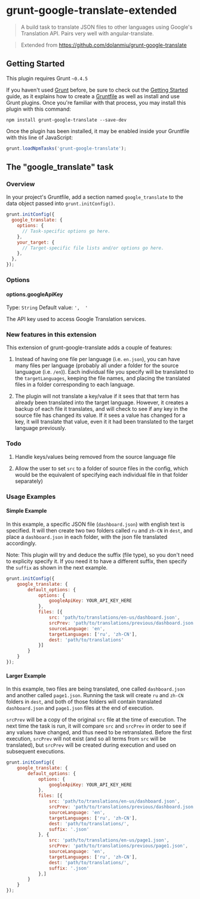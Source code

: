 # grunt-google-translate-extended

> A build task to translate JSON files to other languages using Google's Translation API. Pairs very well with angular-translate.

> Extended from https://github.com/dolanmiu/grunt-google-translate 

## Getting Started
This plugin requires Grunt `~0.4.5`

If you haven't used [Grunt](http://gruntjs.com/) before, be sure to check out the [Getting Started](http://gruntjs.com/getting-started) guide, as it explains how to create a [Gruntfile](http://gruntjs.com/sample-gruntfile) as well as install and use Grunt plugins. Once you're familiar with that process, you may install this plugin with this command:

```shell
npm install grunt-google-translate --save-dev
```

Once the plugin has been installed, it may be enabled inside your Gruntfile with this line of JavaScript:

```js
grunt.loadNpmTasks('grunt-google-translate');
```

## The "google_translate" task

### Overview
In your project's Gruntfile, add a section named `google_translate` to the data object passed into `grunt.initConfig()`.

```js
grunt.initConfig({
  google_translate: {
    options: {
      // Task-specific options go here.
    },
    your_target: {
      // Target-specific file lists and/or options go here.
    },
  },
});
```

### Options

#### options.googleApiKey
Type: `String`
Default value: `',  '`

The API key used to access Google Translation services.

### New features in this extension

This extension of grunt-google-translate adds a couple of features:

1. Instead of having one file per language (i.e. ```en.json```), you can have many files per language (probably all under a folder for the source languague (i.e. ```/en```)). Each individual file you specify will be translated to the ```targetLanguages```, keeping the file names, and placing the translated files in a folder corresponding to each language.

2. The plugin will not translate a key/value if it sees that that term has already been translated into the target language. However, it creates a backup of each file it translates, and will check to see if any key in the source file has changed its value. If it sees a value has changed for a key, it will translate that value, even it it had been translated to the target language previously.


### Todo

1. Handle keys/values being removed from the source language file

2. Allow the user to set ```src``` to a folder of source files in the config, which would be the equivalent of specifying each individual file in that folder separately)


### Usage Examples

#### Simple Example
In this example, a specific JSON file (```dashboard.json```) with english text is specified. It will then create two two folders called ```ru``` and ```zh-CN``` in ```dest```, and place a ```dashboard.json``` in each folder, with the json file translated accordingly.

Note: This plugin will try and deduce the suffix (file type), so you don't need to explicity specify it. If you need it to have a different suffix, then specify the ```suffix``` as shown in the next example.

```js
grunt.initConfig({
    google_translate: {
        default_options: {
            options: {
                googleApiKey: YOUR_API_KEY_HERE
            },
            files: [{
                src: 'path/to/translations/en-us/dashboard.json',
                srcPrev: 'path/to/translations/previous/dashboard.json',
                sourceLanguage: 'en',
                targetLanguages: ['ru', 'zh-CN'],
                dest: 'path/to/translations'
            }]
        }
    }
});
```

#### Larger Example

In this example, two files are being translated, one called ```dashboard.json``` and another called ```page1.json```. Running the task will create ```ru``` and ```zh-CN``` folders in ```dest```, and both of those folders will contain translated ```dashboard.json``` and ```page1.json``` files at the end of execution.

```srcPrev``` will be a copy of the original ```src``` file at the time of execution. The next time the task is run, it will compare ```src``` and ```srcPrev``` in order to see if any values have changed, and thus need to be retranslated. Before the first execution, ```srcPrev``` will not exist (and so all terms from ```src``` will be translated), but ```srcPrev``` will be created during execution and used on subsequent executions.

```js
grunt.initConfig({
    google_translate: {
        default_options: {
            options: {
                googleApiKey: YOUR_API_KEY_HERE
            },
            files: [{
                src: 'path/to/translations/en-us/dashboard.json',
                srcPrev: 'path/to/translations/previous/dashboard.json',
                sourceLanguage: 'en',
                targetLanguages: ['ru', 'zh-CN'],
                dest: 'path/to/translations/',
                suffix: '.json'
            }, {
                src: 'path/to/translations/en-us/page1.json',
                srcPrev: 'path/to/translations/previous/page1.json',
                sourceLanguage: 'en',
                targetLanguages: ['ru', 'zh-CN'],
                dest: 'path/to/translations/',
                suffix: '.json'
            },]
        }
    }
});
```
